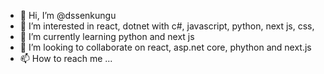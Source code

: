 - 👋 Hi, I’m @dssenkungu
- 👀 I’m interested in react, dotnet with c#, javascript, python, next js, css,
- 🌱 I’m currently learning python and next js
- 💞️ I’m looking to collaborate on react, asp.net core, phython and next.js
- 📫 How to reach me ...

<!---
dssenkungu/dssenkungu is a ✨ special ✨ repository because its `README.md` (this file) appears on your GitHub profile.
You can click the Preview link to take a look at your changes.
--->
